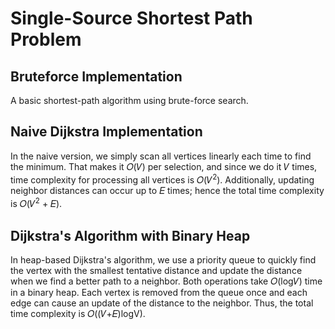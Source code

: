 # Single-Source Shortest Path Problem

## Bruteforce Implementation

A basic shortest-path algorithm using brute-force search.

## Naive Dijkstra Implementation

In the naive version, we simply scan all vertices linearly each time to find the minimum. That makes it 𝑂(𝑉) per selection, and since we do it 𝑉 times, time complexity for processing all vertices is 𝑂(𝑉<sup>2</sup>). Additionally, updating neighbor distances can occur up to 𝐸 times; hence the total time complexity is 𝑂(𝑉<sup>2</sup> + 𝐸).

## Dijkstra's Algorithm with Binary Heap

In heap-based Dijkstra's algorithm, we use a priority queue to quickly find the vertex with the smallest tentative distance and update the distance when we find a better path to a neighbor. Both operations take 𝑂(log𝑉) time in a binary heap. Each vertex is removed from the queue once and each edge can cause an update of the distance to the neighbor. Thus, the total time complexity is 𝑂((𝑉+𝐸)logV).
